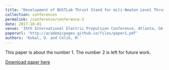 ```yaml
---
title: "Development of BUSTLab Thrust Stand for mili-Newton Level Thrust Measurements of Electric Propulsion Systems"
collection: conferences
permalink: /conference/conference-1
date: 2017-10-01
venue: '35th International Electric Propulsion Conference, Atlanta, GA also IEPC-2017-317'
paperurl: 'http://academicpages.github.io/files/paper1.pdf'
authors: 'Kokal, U. and Celik, M.'
---
```

This paper is about the number 1. The number 2 is left for future work.

[Download paper here](http://academicpages.github.io/files/paper1.pdf)
